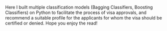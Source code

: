 Here I built multiple classification models (Bagging Classifiers, Boosting Classifiers) on Python to facilitate the process of visa approvals, and recommend a suitable profile for the applicants for whom the visa should be certified or denied. Hope you enjoy the read!

